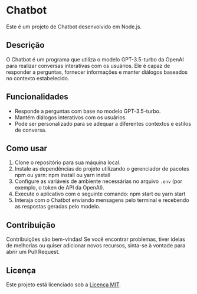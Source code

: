# Chatbot

Este é um projeto de Chatbot desenvolvido em Node.js.

## Descrição

O Chatbot é um programa que utiliza o modelo GPT-3.5-turbo da OpenAI para realizar conversas interativas com os usuários. Ele é capaz de responder a perguntas, fornecer informações e manter diálogos baseados no contexto estabelecido.

## Funcionalidades

- Responde a perguntas com base no modelo GPT-3.5-turbo.
- Mantém diálogos interativos com os usuários.
- Pode ser personalizado para se adequar a diferentes contextos e estilos de conversa.

## Como usar

1. Clone o repositório para sua máquina local.
2. Instale as dependências do projeto utilizando o gerenciador de pacotes npm ou yarn:
npm install
ou
yarn install
3. Configure as variáveis de ambiente necessárias no arquivo `.env` (por exemplo, o token de API da OpenAI).
4. Execute o aplicativo com o seguinte comando: npm start ou yarn start
5. Interaja com o Chatbot enviando mensagens pelo terminal e recebendo as respostas geradas pelo modelo.

## Contribuição

Contribuições são bem-vindas! Se você encontrar problemas, tiver ideias de melhorias ou quiser adicionar novos recursos, sinta-se à vontade para abrir um Pull Request.

## Licença

Este projeto está licenciado sob a [Licença MIT](https://opensource.org/licenses/MIT).


